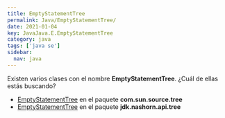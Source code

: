 ```yaml
---
title: EmptyStatementTree
permalink: Java/EmptyStatementTree/
date: 2021-01-04
key: JavaJava.E.EmptyStatementTree
category: java
tags: ['java se']
sidebar: 
  nav: java
---
```


Existen varios clases con el nombre **EmptyStatementTree**. ¿Cuál de ellas estás buscando?
<ul>
<li><a href="/Java/EmptyStatementTree-com-sun-source-tree/">EmptyStatementTree</a> en el paquete <strong>com.sun.source.tree</strong></li>
<li><a href="/Java/EmptyStatementTree-jdk-nashorn-api-tree/">EmptyStatementTree</a> en el paquete <strong>jdk.nashorn.api.tree</strong></li>
<ul>
